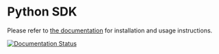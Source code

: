 # Python SDK

Please refer to [the documentation](http://segments-python-sdk.rtfd.io/) for installation and usage instructions.

<!-- ![Tests](https://github.com/segments-ai/python-sdk-improvements/actions/workflows/tests.yaml/badge.svg) -->

[![Documentation Status](https://readthedocs.org/projects/segments-python-sdk/badge/?version=latest)](https://segments-python-sdk.readthedocs.io/en/latest/?badge=latest)
